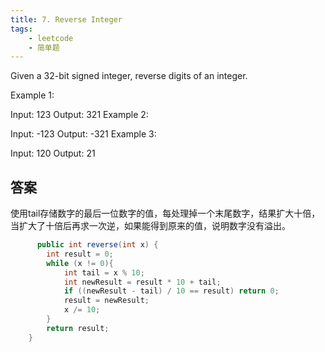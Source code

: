 ```yaml
---
title: 7. Reverse Integer
tags:
    - leetcode 
    - 简单题
---
```

Given a 32-bit signed integer, reverse digits of an integer.

Example 1:

Input: 123
Output:  321
Example 2:

Input: -123
Output: -321
Example 3:

Input: 120
Output: 21
## 答案
使用tail存储数字的最后一位数字的值，每处理掉一个末尾数字，结果扩大十倍，当扩大了十倍后再求一次逆，如果能得到原来的值，说明数字没有溢出。
```java
      public int reverse(int x) {
        int result = 0;
        while (x != 0){
            int tail = x % 10;
            int newResult = result * 10 + tail;
            if ((newResult - tail) / 10 == result) return 0;
            result = newResult;
            x /= 10;
        }
        return result;
    }
```

